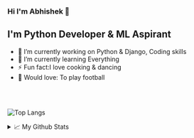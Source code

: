 ### Hi I'm Abhishek 👋 

## I'm Python Developer & ML Aspirant  

<!--
**abhishekkulambi/abhishekkulambi** is a ✨ _special_ ✨ repository because its `README.md` (this file) appears on your GitHub profile.

Here are some ideas to get you started:
- 👯 I’m looking to collaborate on ...
- 😄 Pronouns: ...
- 💬 Ask me about ...
- 🤔 I’m looking for help with 
- 📫 How to reach me: 
-->          

- 🔭 I’m currently working on Python & Django, Coding skills
- 🌱 I’m currently learning Everything 
- ⚡ Fun fact:I love cooking & dancing
- 🎸 Would love: To play football 


<br/>
<br/>


![Top Langs](https://github-readme-stats.vercel.app/api/top-langs/?username=abhishekkulambi&layout=compact)


<details>
<summary>📈 My Github Stats</summary>
<p align="left"> <img src="https://github-readme-stats.vercel.app/api?username=abhishekkulambi&show_icons=true&theme=radical" alt="abhishekkulambi" />
  
![Visitor Count](https://profile-counter.glitch.me/{abhishekkulambi}/count.svg)

</details>



